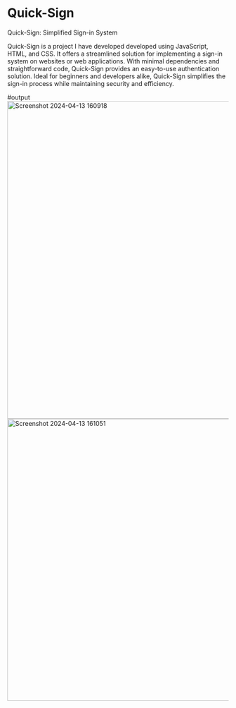 # Quick-Sign

Quick-Sign: Simplified Sign-in System

Quick-Sign is a project I have developed developed using JavaScript, HTML, and CSS. It offers a streamlined solution for implementing a sign-in system on websites or web applications. With minimal dependencies and straightforward code, Quick-Sign provides an easy-to-use authentication solution. Ideal for beginners and developers alike, Quick-Sign simplifies the sign-in process while maintaining security and efficiency.

#output
<img width="721" alt="Screenshot 2024-04-13 160918" src="https://github.com/AgentRoss/Quick-Sign/assets/141733951/f9e5cac0-7423-4811-8538-812e9cc3d3fe">
<img width="640" alt="Screenshot 2024-04-13 161051" src="https://github.com/AgentRoss/Quick-Sign/assets/141733951/296d1ee6-1032-45cb-b6a6-5fa19235b7bf">
